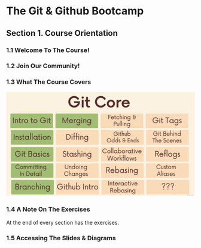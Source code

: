 # The Git & Github Bootcamp

## Section 1. Course Orientation

### 1.1 Welcome To The Course!

### 1.2 Join Our Community!

### 1.3 What The Course Covers
![Course Cover](img/3_1_Course_Covers.png "Course Cover")

### 1.4 A Note On The Exercises
At the end of every section has the exercises.

### 1.5 Accessing The Slides & Diagrams





